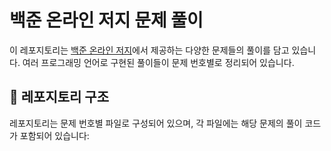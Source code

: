 # 백준 온라인 저지 문제 풀이

이 레포지토리는 [백준 온라인 저지](https://www.acmicpc.net/)에서 제공하는 다양한 문제들의 풀이를 담고 있습니다. 여러 프로그래밍 언어로 구현된 풀이들이 문제 번호별로 정리되어 있습니다.

## 📁 레포지토리 구조

레포지토리는 문제 번호별 파일로 구성되어 있으며, 각 파일에는 해당 문제의 풀이 코드가 포함되어 있습니다:
